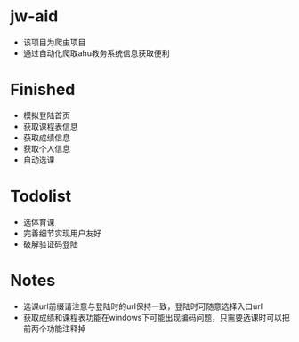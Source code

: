 # jw-aid
- 该项目为爬虫项目
- 通过自动化爬取ahu教务系统信息获取便利

# Finished
- 模拟登陆首页
- 获取课程表信息
- 获取成绩信息
- 获取个人信息
- 自动选课

# Todolist
- 选体育课
- 完善细节实现用户友好
- 破解验证码登陆

# Notes
- 选课url前缀请注意与登陆时的url保持一致，登陆时可随意选择入口url
- 获取成绩和课程表功能在windows下可能出现编码问题，只需要选课时可以把前两个功能注释掉